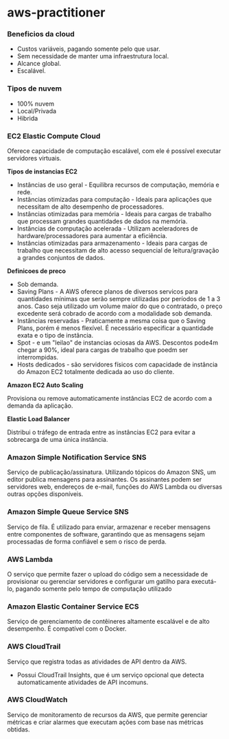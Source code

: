 # aws-practitioner

### Beneficios da cloud

 - Custos variáveis, pagando somente pelo que usar.
 - Sem necessidade de manter uma infraestrutura local.
 - Alcance global.
 - Escalável.


### Tipos de nuvem

- 100% nuvem
- Local/Privada
- Hibrida


### EC2 Elastic Compute Cloud

Oferece capacidade de computação escalável, com ele é possível executar servidores virtuais.

**Tipos de instancias EC2**

- Instâncias de uso geral - Equilibra recursos de computação, memória e rede.
- Instâncias otimizadas para computação - Ideais para aplicações que necessitam de alto desempenho de processadores.
- Instâncias otimizadas para memória - Ideais para cargas de trabalho que processam grandes quantidades de dados na memória.
- Instâncias de computação acelerada - Utilizam aceleradores de hardware/processadores para aumentar a eficiência.
- Instâncias otimizadas para armazenamento - Ideais para cargas de trabalho que necessitam de alto acesso sequencial de leitura/gravação a grandes conjuntos de dados.

**Definicoes de preco**

- Sob demanda.
- Saving Plans - A AWS oferece planos de diversos servicos para quantidades mínimas que serão sempre utilizadas por períodos de 1 a 3 anos. Caso seja utilizado um volume maior do que o contratado, o preço excedente será cobrado de acordo com a modalidade sob demanda.
- Instâncias reservadas - Praticamente a mesma coisa que o Saving Plans, porém é menos flexível. É necessário especificar a quantidade exata e o tipo de instância.
- Spot - e um "leilao" de instancias ociosas da AWS. Descontos pode4m chegar a 90%, ideal para cargas de trabalho que poedm ser interrompidas.
- Hosts dedicados - são servidores físicos com capacidade de instância do Amazon EC2 totalmente dedicada ao uso do cliente.

**Amazon EC2 Auto Scaling**

Provisiona ou remove automaticamente instâncias EC2 de acordo com a demanda da aplicação.

**Elastic Load Balancer**

Distribui o tráfego de entrada entre as instâncias EC2 para evitar a sobrecarga de uma única instância.

### Amazon Simple Notification Service SNS

Serviço de publicação/assinatura. Utilizando tópicos do Amazon SNS, um editor publica mensagens para assinantes. Os assinantes podem ser servidores web, endereços de e-mail, funções do AWS Lambda ou diversas outras opções disponíveis.

### Amazon Simple Queue Service SNS

Serviço de fila. É utilizado para enviar, armazenar e receber mensagens entre componentes de software, garantindo que as mensagens sejam processadas de forma confiável e sem o risco de perda.

### AWS Lambda

O serviço que permite fazer o upload do código sem a necessidade de provisionar ou gerenciar servidores e configurar um gatilho para executá-lo, pagando somente pelo tempo de computação utilizado

### Amazon Elastic Container Service ECS

Serviço de gerenciamento de contêineres altamente escalável e de alto desempenho. É compatível com o Docker.

### AWS CloudTrail

Serviço que registra todas as atividades de API dentro da AWS.
 - Possui CloudTrail Insights, que é um serviço opcional que detecta automaticamente atividades de API incomuns.

### AWS CloudWatch

Serviço de monitoramento de recursos da AWS, que permite gerenciar métricas e criar alarmes que executam ações com base nas métricas obtidas.
